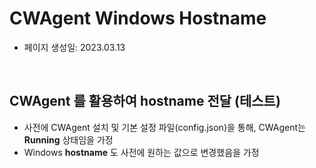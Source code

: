 # CWAgent Windows Hostname

- 페이지 생성일: 2023.03.13

<br>

## CWAgent 를 활용하여 hostname 전달 (테스트)

- 사전에 CWAgent 설치 및 기본 설정 파일(config.json)을 통해, CWAgent는 **Running** 상태임을 가정
- Windows **hostname** 도 사전에 원하는 값으로 변경했음을 가정

